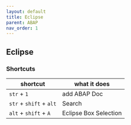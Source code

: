 ```yaml
---
layout: default
title: Eclipse
parent: ABAP
nav_order: 1
---
```


## Eclipse

### Shortcuts

| shortcut | what it does |
|----|----|
| `str` + `1` | add ABAP Doc |
| `str` + `shift` + `alt` | Search |
| `alt` + `shift` + `A` | Eclipse Box Selection |
